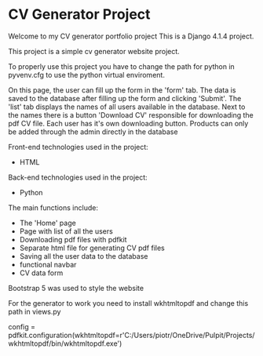# CV Generator Project
Welcome to my CV generator portfolio project
This is a Django 4.1.4 project.

This project is a simple cv generator website project.

To properly use this project you have to change the path for python in pyvenv.cfg to use the python virtual enviroment.

On this page, the user can fill up the form in the 'form' tab. The data is saved to the database after filling up the form and clicking 'Submit'. 
The 'list' tab displays the names of all users available in the database. Next to the names there is a button 'Download CV' responsible for downloading the pdf CV file. 
Each user has it's own downloading button. Products can only be added through the admin directly in the database

Front-end technologies used in the project:
- HTML

Back-end technologies used in the project:
- Python

The main functions include:

- The 'Home' page
- Page with list of all the users
- Downloading pdf files with pdfkit
- Separate html file for generating CV pdf files
- Saving all the user data to the database
- functional navbar
- CV data form

Bootstrap 5 was used to style the website

For the generator to work you need to install wkhtmltopdf and change this path in views.py

config = pdfkit.configuration(wkhtmltopdf=r'C:/Users/piotr/OneDrive/Pulpit/Projects/wkhtmltopdf/bin/wkhtmltopdf.exe')
